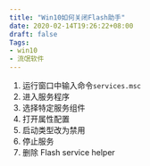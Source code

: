 ```yaml
---
title: "Win10如何关闭Flash助手"
date: 2020-02-14T19:26:22+08:00
draft: false
Tags:
- win10
- 流氓软件
---
```


1. 运行窗口中输入命令`services.msc`
2. 进入服务程序
3. 选择特定服务组件
4. 打开属性配置
5. 启动类型改为禁用
6. 停止服务
7. 删除 Flash service helper